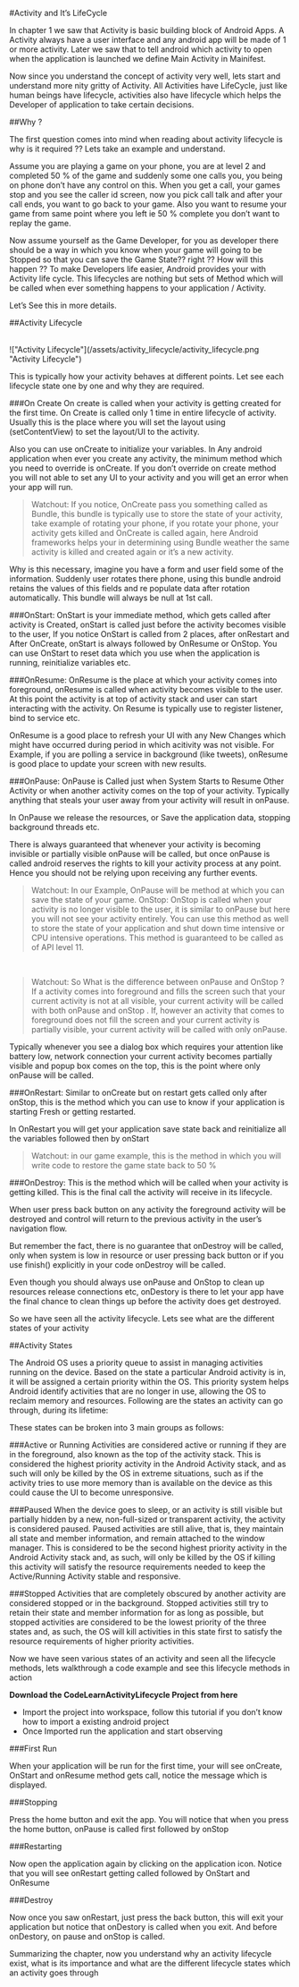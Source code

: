 #Activity and It’s LifeCycle

In chapter 1 we saw that Activity is basic building block of Android Apps. A Activity always have a user interface and any android app will be made of 1 or more activity. Later we saw that to tell android which activity to open when the application is launched we define Main Activity in Mainifest. 

Now since you understand the concept of activity very well, lets start and understand more nity gritty of Activity.  All Activities have LifeCycle, just like human beings have lifecycle, activities also have lifecycle which helps the Developer of application to take certain decisions. 

##Why ?

The first question comes into mind when reading about activity lifecycle is why is it required ?? Lets take an example and understand. 

Assume you are playing a game on your phone, you are at level 2 and completed 50 % of the game and suddenly some one calls you, you being on phone don’t have any control on this. When you get a call, your games stop and you see the caller id screen, now you pick call talk and after your call ends, you want to go back to your game. Also you want to resume your game from same point where you left ie 50 % complete you don’t want to replay the game. 

Now assume yourself as the Game Developer, for you as developer there should be a way in which you know when your game will going to be Stopped  so that you can save the Game State?? right ?? How will this happen ?? To make Developers life easier, Android provides your with Activity life cycle. This lifecycles are nothing but sets of Method which will be called when ever something happens to your application / Activity. 

Let’s See this in more details. 

##Activity Lifecycle

<br/>
!["Activity Lifecycle"](/assets/activity_lifecycle/activity_lifecycle.png "Activity Lifecycle")


This is typically how your activity behaves at different points. Let see each lifecycle state one by one and why they are required. 


###On Create
On create is called when your activity is getting created for the first time. On Create is called only 1 time in entire lifecycle of activity. Usually this is the place where you will set the layout using (setContentView) to set the layout/UI to the activity.

Also you can use onCreate to initialize your variables.  In Any android application when ever you create any activity, the minimum method which you need to override is onCreate. If you don’t override on create method you will not able to set any UI to your activity and you will get an error when your app will run. 

> Watchout: If you notice, OnCreate pass you something called as Bundle, this bundle is typically use to store the state of your activity, take example of rotating your phone, if you rotate your phone, your activity gets killed and OnCreate is called again, here Android frameworks helps your in determining using Bundle weather the same activity is killed and created again or it’s a new activity.

Why is this necessary, imagine you have a form and user field some of the information. Suddenly user rotates there phone, using this bundle android retains the values of this fields and re populate data after rotation automatically.  This bundle will always be null at 1st call. 

###OnStart:
OnStart is your immediate method, which gets called after activity is Created, onStart is called just before the activity becomes visible to the user, If you notice OnStart is called from 2 places, after onRestart and After OnCreate, onStart is always followed by OnResume or OnStop.  You can use OnStart to reset data which you use when the application is running, reinitialize variables etc. 

###OnResume:
OnResume is the place at which your activity comes into foreground, onResume is called when activity becomes visible to the user. At this point the activity is at top of activity stack and user can start interacting with the activity. On Resume is typically use to register listener, bind to service etc. 

OnResume is a good place to refresh your UI with any New Changes which might have occurred during period in which acitivity was not visible. For Example, if you are polling a service in background (like tweets), onResume is good place to update your screen with new results. 

###OnPause:
OnPause is Called just when System Starts to Resume Other Activity or when another activity comes on the top of your activity.  Typically  anything that steals your user away from your activity will result in onPause.

In OnPause we release the resources, or Save the application data, stopping background threads etc. 

There is always guaranteed that whenever your activity is becoming invisible or partially visible onPause will be called, but once onPause is called android reserves the rights to kill your activity process at any point. Hence you should not be relying upon receiving any further events. 

> Watchout: In our Example, OnPause will be method at which you can save the state of your game. 
OnStop: OnStop is called when your activity is no longer visible to the user, it is similar to onPause but here you will not see your activity entirely.  You can use this method as well to store the state of your application and shut down time intensive or CPU intensive operations. This method is guaranteed to be called as of API level 11.

<br/>

> Watchout: So What is the difference between onPause and OnStop ? If a activity comes into foreground and fills the screen such that your current activity is not at all visible, your current activity will be called with both onPause  and onStop . If, however an activity that comes to foreground does not fill the screen and your current activity is partially visible, your current activity will be called with only onPause. 

Typically whenever you see a dialog box which requires your attention like battery low, network connection your current activity becomes partially visible and popup box comes on the top, this is the point where only onPause will be called. 

###OnRestart:
Similar to onCreate but on restart gets called only after onStop, this is the method which you can use to know if your application is starting Fresh or getting restarted. 

In OnRestart you will get your application save state back and reinitialize all the variables followed then by onStart

> Watchout: in our game example, this is the method in which you will write code to restore the game state back to 50 %

###OnDestroy:
This is the method which will be called when your activity is getting killed. This is the final call the activity will receive in its lifecycle.

When user press back button on any activity the foreground activity will be destroyed and control will return to the previous activity in the user’s navigation flow. 

But remember the fact, there is no guarantee that onDestroy will be called, only when system is low in resource or user pressing back button or if you use finish() explicitly in your code onDestroy will be called. 

Even though you should always use onPause and OnStop to clean up resources release connections etc, onDestory is there to let your app have the final chance to clean things up before the activity does get destroyed. 


So we have seen all the activity lifecycle. Lets see what are the different states of your activity

##Activity States

The Android OS uses a priority queue to assist in managing activities running on the device. Based on the state a particular Android activity is in, it will be assigned a certain priority within the OS. This priority system helps Android identify activities that are no longer in use, allowing the OS to reclaim memory and resources. Following are the states an activity can go through, during its lifetime:

These states can be broken into 3 main groups as follows:

###Active or Running 
Activities are considered active or running if they are in the foreground, also known as the top of the activity stack. This is considered the highest priority activity in the Android Activity stack, and as such will only be killed by the OS in extreme situations, such as if the activity tries to use more memory than is available on the device as this could cause the UI to become unresponsive.

###Paused
When the device goes to sleep, or an activity is still visible but partially hidden by a new, non-full-sized or transparent activity, the activity is considered paused. Paused activities are still alive, that is, they maintain all state and member information, and remain attached to the window manager. This is considered to be the second highest priority activity in the Android Activity stack and, as such, will only be killed by the OS if killing this activity will satisfy the resource requirements needed to keep the Active/Running Activity stable and responsive.

###Stopped
Activities that are completely obscured by another activity are considered stopped or in the background. Stopped activities still try to retain their state and member information for as long as possible, but stopped activities are considered to be the lowest priority of the three states and, as such, the OS will kill activities in this state first to satisfy the resource requirements of higher priority activities.


Now we have seen various states of an activity and seen all the lifecycle methods, lets walkthrough a code example and see this lifecycle methods in action

**Download the CodeLearnActivityLifecycle Project from here**

*	Import the project into workspace, follow this tutorial if you don’t know how to import a existing android project
*	Once Imported run the application and start observing 

###First Run

When your application will be run for the first time, your will see onCreate, OnStart and onResume method gets call, notice the message which is displayed. 

###Stopping

Press the home button and exit the app. You will notice that when you press the home button, onPause is called first followed by onStop

###Restarting

Now open the application again by clicking on the application icon. Notice that you will see onRestart getting called followed by OnStart and OnResume

###Destroy

Now once you saw onRestart, just press the back button, this will exit your application but notice that onDestory is called when you exit. And before onDestory, on pause and onStop is called. 


Summarizing the chapter, now you understand why an activity lifecycle exist, what is its importance and what are the different lifecycle states which an activity goes through 

<br/>